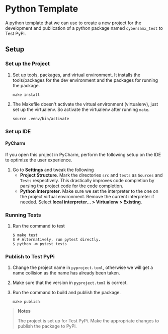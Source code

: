 # Python Template

A python template that we can use to create a new project for the development and publication of a python package named `cybersamx_test` to Test PyPi.

## Setup

### Set up the Project

1. Set up tools, packages, and virtual environment. It installs the tools/packages for the dev environment and the packages for running the package.

   ```shell
   make install
   ```

1. The Makefile doesn't activate the virtual environment (virtualenv), just set up the virtualenv. So activate the virtualenv after running `make`.

   ```shell
   source .venv/bin/activate 
   ```

### Set up IDE

#### PyCharm

If you open this project in PyCharm, perform the following setup on the IDE to optimize the user experience.

1. Go to **Settings** and tweak the following
   * **Project Structure**. Mark the directories `src` and `tests` as `Sources` and `Tests` respectively. This drastically improves code completion by parsing the project code for the code completion.
   * **Python Interpreter**. Make sure we set the interpreter to the one on the project virtual environment. Remove the current interpreter if needed. Select **local interpreter... > Virtualenv > Existing**.

### Running Tests
   
1. Run the command to test

   ```shell
   $ make test
   $ # Alternatively, run pytest directly.
   $ python -m pytest tests
   ```

### Publish to Test PyPi

1. Change the project name in `pyproject.toml`, otherwise we will get a name collision as the name has already been taken.
1. Make sure that the version in `pyproject.toml` is correct.
1. Run the command to build and publish the package.

   ```shell
   make publish
   ```
   
> **Notes**
> 
> The project is set up for Test PyPi. Make the appropriate changes to publish the package to PyPi.

